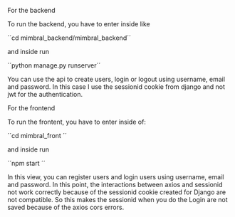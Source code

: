For the backend

To run the backend, you have to enter inside like

´´cd mimbral_backend/mimbral_backend´´

and inside run

´´python manage.py runserver´´

You can use the api to create users, login or logout using username, email and password. In this case I use the sessionid cookie from django and not jwt for the authentication.

For the frontend

To run the frontent, you have to enter inside of:

´´cd mimbral_front ´´

and inside run

´´npm start ´´

In this view, you can register users and login users using username, email and password. In this point, the interactions between axios and sessionid not work correctly because of the sessionid cookie created for Django are not compatible.
So this makes the sessionid when you do the Login are not saved because of the axios cors errors.

